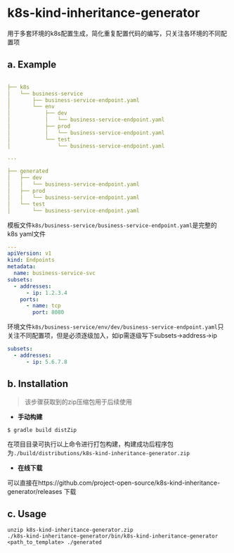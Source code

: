 # k8s-kind-inheritance-generator
用于多套环境的k8s配置生成，简化重复配置代码的编写，只关注各环境的不同配置项

## a. Example
```yaml

├── k8s                                                                   
│   └── business-service
│       ├── business-service-endpoint.yaml                 
│       └── env
│           ├── dev
│           │   └── business-service-endpoint.yaml   
│           ├── prod
│           │   └── business-service-endpoint.yaml
│           └── test
│               └── business-service-endpoint.yaml

···

├── generated
│   ├── dev
│   │   └── business-service-endpoint.yaml
│   ├── prod
│   │   └── business-service-endpoint.yaml
│   └── test
│       └── business-service-endpoint.yaml

```
模板文件`k8s/business-service/business-service-endpoint.yaml`是完整的 k8s yaml文件
```yaml
---
apiVersion: v1
kind: Endpoints
metadata:
  name: business-service-svc
subsets:
  - addresses:
      - ip: 1.2.3.4
    ports:
      - name: tcp
        port: 8080
```
环境文件`k8s/business-service/env/dev/business-service-endpoint.yaml`只关注不同配置项，但是必须逐级加入，如ip需逐级写下subsets->address->ip
```yaml
subsets:
  - addresses:
      - ip: 5.6.7.8
```

## b. Installation

>该步骤获取到的zip压缩包用于后续使用

- **手动构建**

```shell
$ gradle build distZip
```
在项目目录可执行以上命令进行打包构建，构建成功后程序包为`./build/distributions/k8s-kind-inheritance-generator.zip`

- **在线下载**

可以直接在https://github.com/project-open-source/k8s-kind-inheritance-generator/releases 下载

## c. Usage
```shell
unzip k8s-kind-inheritance-generator.zip
./k8s-kind-inheritance-generator/bin/k8s-kind-inheritance-generator <path_to_template> ./generated
```
